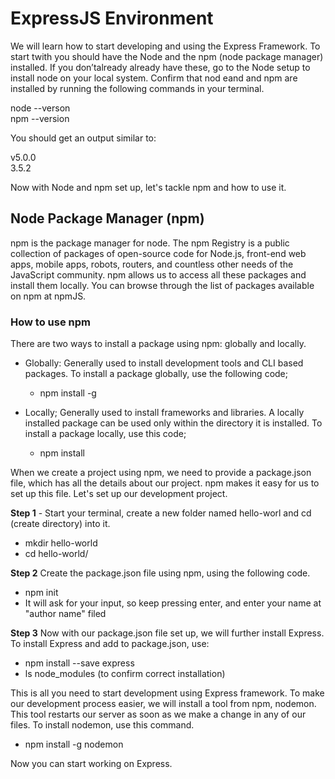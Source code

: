 # ExpressJS Environment

We will learn how to start developing and using the Express Framework. To start twith you should have the Node and the npm (node package manager) installed. 
If you don’talready already have these, go to the Node setup to install node on your local system. Confirm that nod eand and npm are installed by running the following commands in your terminal.

node --verson<br>
npm --version

You should get an output similar to:

v5.0.0<br>
3.5.2

Now with Node and npm set up, let's tackle npm and how to use it.

## Node Package Manager (npm)

npm is the package manager for node. The npm Registry is a public collection of packages of open-source code for Node.js, front-end web apps, mobile apps, robots, routers, and countless other needs of the JavaScript community. npm allows us to access all these packages and install them locally. You can browse through the list of packages available on npm at npmJS.

### How to use npm

There are two ways to install a package using npm: globally and locally.
- Globally: Generally used to install development tools and CLI based packages. To install a package globally, use the following code;

  - npm install -g <package name>
  
- Locally; Generally used to install frameworks and libraries. A locally installed package can be used only within the directory it is installed. To install a package locally, use this code;

  - npm install <package name>
  
When we create a project using npm, we need to provide a package.json file, which has all the details about our project. npm makes it easy for us to set up this file. Let's set up our development project.

<b>Step 1</b> - Start your terminal, create a new folder named hello-worl and cd (create directory) into it.
  - mkdir hello-world
  - cd hello-world/
  
<b> Step 2</b> Create the package.json file using npm, using the following code.
  - npm init
  - It will ask for your input, so keep pressing enter, and enter your name at "author name" filed
  
<b>Step 3</b> Now with our package.json file set up, we will further install Express. To install Express and add to package.json, use:
  - npm install --save express
  - ls node_modules (to confirm correct installation)
  
This is all you need to start development using Express framework. To make our development process easier, we will install a tool from npm, nodemon. This tool restarts our server as soon as we make a change in any of our files. To install nodemon, use this command.
  - npm install -g nodemon
  
Now you can start working on Express.
